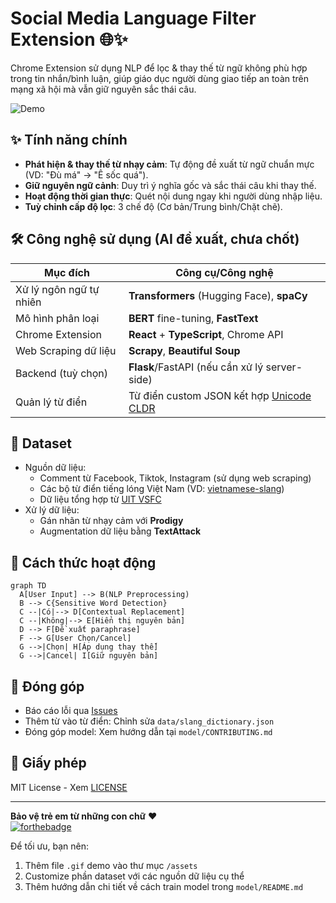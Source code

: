 
# Social Media Language Filter Extension 🌐✨

Chrome Extension sử dụng NLP để lọc & thay thế từ ngữ không phù hợp trong tin nhắn/bình luận, giúp giáo dục người dùng giao tiếp an toàn trên mạng xã hội mà vẫn giữ nguyên sắc thái câu.

![Demo](https://via.placeholder.com/800x400?text=GIF+or+Screenshot+Demo+Here)

## ✨ Tính năng chính
- **Phát hiện & thay thế từ nhạy cảm**: Tự động đề xuất từ ngữ chuẩn mực (VD: "Đù má" → "Ê sốc quá").
- **Giữ nguyên ngữ cảnh**: Duy trì ý nghĩa gốc và sắc thái câu khi thay thế.
- **Hoạt động thời gian thực**: Quét nội dung ngay khi người dùng nhập liệu.
- **Tuỳ chỉnh cấp độ lọc**: 3 chế độ (Cơ bản/Trung bình/Chặt chẽ).

## 🛠 Công nghệ sử dụng (AI đề xuất, chưa chốt)
| Mục đích               | Công cụ/Công nghệ                                   |
|-------------------------|----------------------------------------------------|
| Xử lý ngôn ngữ tự nhiên | **Transformers** (Hugging Face), **spaCy**         |
| Mô hình phân loại       | **BERT** fine-tuning, **FastText**                 |
| Chrome Extension        | **React** + **TypeScript**, Chrome API             |
| Web Scraping dữ liệu    | **Scrapy**, **Beautiful Soup**                     |
| Backend (tuỳ chọn)      | **Flask**/FastAPI (nếu cần xử lý server-side)      |
| Quản lý từ điển         | Từ điển custom JSON kết hợp [Unicode CLDR](http://cldr.unicode.org/)|

## 📂 Dataset
- Nguồn dữ liệu:
  - Comment từ Facebook, Tiktok, Instagram (sử dụng web scraping)
  - Các bộ từ điển tiếng lóng Việt Nam (VD: [vietnamese-slang](https://github.com/duyet/vietnamese-slang))
  - Dữ liệu tổng hợp từ [UIT VSFC](https://sites.google.com/uit.edu.vn/uit-nlp/datasets-projects)
- Xử lý dữ liệu:
  - Gán nhãn từ nhạy cảm với **Prodigy** 
  - Augmentation dữ liệu bằng **TextAttack**

## 🌟 Cách thức hoạt động
```mermaid
graph TD
  A[User Input] --> B(NLP Preprocessing)
  B --> C{Sensitive Word Detection}
  C --|Có|--> D[Contextual Replacement]
  C --|Không|--> E[Hiển thị nguyên bản]
  D --> F[Đề xuất paraphrase]
  F --> G[User Chọn/Cancel]
  G -->|Chọn| H[Áp dụng thay thế]
  G -->|Cancel| I[Giữ nguyên bản]
```

## 🤝 Đóng góp
- Báo cáo lỗi qua [Issues](https://github.com/[username]/social-media-language-filter/issues)
- Thêm từ vào từ điển: Chỉnh sửa `data/slang_dictionary.json`
- Đóng góp model: Xem hướng dẫn tại `model/CONTRIBUTING.md`

## 📜 Giấy phép
MIT License - Xem [LICENSE](LICENSE)

---

**Bảo vệ trẻ em từ những con chữ** ❤️  
[![forthebadge](https://forthebadge.com/images/badges/built-with-love.svg)](https://github.com/[username])


Để tối ưu, bạn nên:
1. Thêm file `.gif` demo vào thư mục `/assets`
2. Customize phần dataset với các nguồn dữ liệu cụ thể
3. Thêm hướng dẫn chi tiết về cách train model trong `model/README.md`
